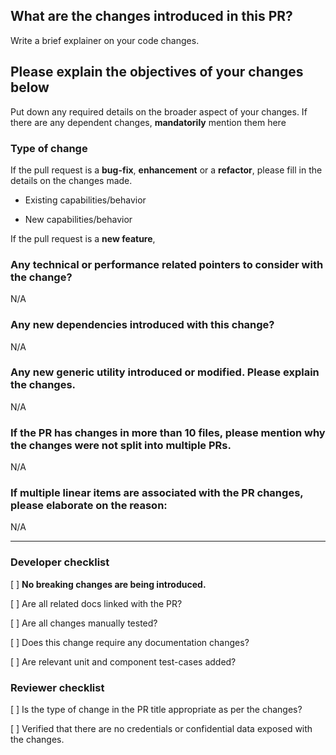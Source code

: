## What are the changes introduced in this PR?

Write a brief explainer on your code changes.

## Please explain the objectives of your changes below

Put down any required details on the broader aspect of your changes. If there are any dependent changes, **mandatorily** mention them here

### Type of change

If the pull request is a **bug-fix**, **enhancement** or a **refactor**, please fill in the details on the changes made.

- Existing capabilities/behavior

- New capabilities/behavior

If the pull request is a **new feature**,

### Any technical or performance related pointers to consider with the change?

N/A

### Any new dependencies introduced with this change?

N/A

### Any new generic utility introduced or modified. Please explain the changes.

N/A

### If the PR has changes in more than 10 files, please mention why the changes were not split into multiple PRs.

N/A

### If multiple linear items are associated with the PR changes, please elaborate on the reason:

N/A

<hr>

### Developer checklist

[ ] **No breaking changes are being introduced.**

[ ] Are all related docs linked with the PR?

[ ] Are all changes manually tested?

[ ] Does this change require any documentation changes?

[ ] Are relevant unit and component test-cases added?

### Reviewer checklist

[ ] Is the type of change in the PR title appropriate as per the changes?

[ ] Verified that there are no credentials or confidential data exposed with the changes.
